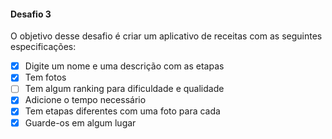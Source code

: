 #### Desafio 3
O objetivo desse desafio é criar um aplicativo de receitas com as seguintes especificações:
- [x] Digite um nome e uma descrição com as etapas
- [x] Tem fotos
- [ ] Tem algum ranking para dificuldade e qualidade
- [x] Adicione o tempo necessário
- [x] Tem etapas diferentes com uma foto para cada
- [x] Guarde-os em algum lugar